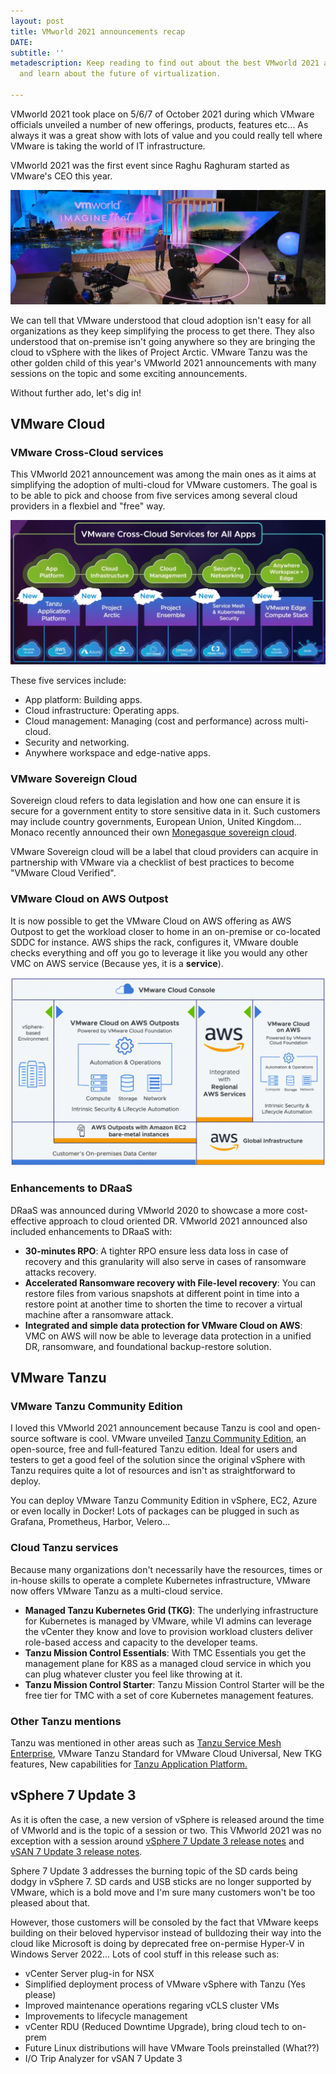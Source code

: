 ```yaml
---
layout: post
title: VMworld 2021 announcements recap
DATE: 
subtitle: ''
metadescription: Keep reading to find out about the best VMworld 2021 announcements
  and learn about the future of virtualization.

---
```

VMworld 2021 took place on 5/6/7 of October 2021 during which VMware officials unveiled a number of new offerings, products, features etc... As always it was a great show with lots of value and you could really tell where VMware is taking the world of IT infrastructure.

VMworld 2021 was the first event since Raghu Raghuram started as VMware's CEO this year. 

![VMworld 2021 was the first VMworld since Raghu Raghuram took office as VMware CEO](/img/vmworld2021-1.png "VMware’s CEO Raghu Raghuram speaking at VMworld 2021")

We can tell that VMware understood that cloud adoption isn't easy for all organizations as they keep simplifying the process to get there. They also understood that on-premise isn't going anywhere so they are bringing the cloud to vSphere with the likes of Project Arctic. VMware Tanzu was the other golden child of this year's VMworld 2021 announcements with many sessions on the topic and some exciting announcements.

Without further ado, let's dig in!

## VMware Cloud

### VMware Cross-Cloud services

This VMworld 2021 announcement was among the main ones as it aims at simplifying the adoption of multi-cloud for VMware customers. The goal is to be able to pick and choose from five services among several cloud providers in a flexbiel and "free" way.

![VMworld 2021 announcements included vmware cross-cloud services](/img/vmworld2021-2.png)

These five services include:

* App platform: Building apps.
* Cloud infrastructure: Operating apps.
* Cloud management: Managing (cost and performance) across multi-cloud.
* Security and networking.
* Anywhere workspace and edge-native apps.

### VMware Sovereign Cloud

Sovereign cloud refers to data legislation and how one can ensure it is secure for a government entity to store sensitive data in it. Such customers may include country governments, European Union, United Kingdom... Monaco recently announced their own [Monegasque sovereign cloud](https://extendedmonaco.com/en/project/monaco-cloud-the-monegasque-sovereign-cloud-set-for-launch-in-2021/).

VMware Sovereign cloud will be a label that cloud providers can acquire in partnership with VMware via a checklist of best practices to become "VMware Cloud Verified".

### VMware Cloud on AWS Outpost

It is now possible to get the VMware Cloud on AWS offering as AWS Outpost to get the workload closer to home in an on-premise or co-located SDDC for instance. AWS ships the rack, configures it, VMware double checks everything and off you go to leverage it like you would any other VMC on AWS service (Because yes, it is a **service**).

![](/img/vmworld2021-3.png)

### Enhancements to DRaaS

DRaaS was announced during VMworld 2020 to showcase a more cost-effective approach to cloud oriented DR. VMworld 2021 announced also included enhancements to DRaaS with:

* **30-minutes RPO**: A tighter RPO ensure less data loss in case of recovery and this granularity will also serve in cases of ransomware attacks recovery.
* **Accelerated Ransomware recovery with File-level recovery**: You can restore files from various snapshots at different point in time into a restore point at another time to shorten the time to recover a virtual machine after a ransomware attack.
* **Integrated and simple data protection for VMware Cloud on AWS**: VMC on AWS will now be able to leverage data protection in a unified DR, ransomware, and foundational backup-restore solution.

## VMware Tanzu

### VMware Tanzu Community Edition

I loved this VMworld 2021 announcement because Tanzu is cool and open-source software is cool. VMware unveiled [Tanzu Community Edition](https://tanzucommunityedition.io/), an open-source, free and full-featured Tanzu edition. Ideal for users and testers to get a good feel of the solution since the original vSphere with Tanzu requires quite a lot of resources and isn't as straightforward to deploy.

You can deploy VMware Tanzu Community Edition in vSphere, EC2, Azure or even locally in Docker! Lots of packages can be plugged in such as Grafana, Prometheus, Harbor, Velero...

### Cloud Tanzu services

Because many organizations don't necessarily have the resources, times or in-house skills to operate a complete Kubernetes infrastructure, VMware now offers VMware Tanzu as a multi-cloud service.

* **Managed Tanzu Kubernetes Grid (TKG)**: The underlying infrastructure for Kubernetes is managed by VMware, while VI admins can leverage the vCenter they know and love to provision workload clusters deliver role-based access and capacity to the developer teams.
* **Tanzu Mission Control Essentials**: With TMC Essentials you get the management plane for K8S as a managed cloud service in which you can plug whatever cluster you feel like throwing at it.
* **Tanzu Mission Control Starter**: Tanzu Mission Control Starter will be the free tier for TMC with a set of core Kubernetes management features.

### Other Tanzu mentions

Tanzu was mentioned in other areas such as [Tanzu Service Mesh Enterprise](https://tanzu.vmware.com/service-mesh), VMware Tanzu Standard for VMware Cloud Universal, New TKG features, New capabilities for [Tanzu Application Platform.]()

## vSphere 7 Update 3

As it is often the case, a new version of vSphere is released around the time of VMworld and is the topic of a session or two. This VMworld 2021 was no exception with a session around [vSphere 7 Update 3 release notes](https://docs.vmware.com/en/VMware-vSphere/7.0/rn/vsphere-esxi-703-release-notes.html) and [vSAN 7 Update 3 release notes](https://docs.vmware.com/en/VMware-vSphere/7.0/rn/vmware-vsan-703-release-notes.html). 

Sphere 7 Update 3 addresses the burning topic of the SD cards being dodgy in vSphere 7. SD cards and USB sticks are no longer supported by VMware, which is a bold move and I'm sure many customers won't be too pleased about that.

However, those customers will be consoled by the fact that VMware keeps building on their beloved hypervisor instead of bulldozing their way into the cloud like Microsoft is doing by deprecated free on-permise Hyper-V in Windows Server 2022... Lots of cool stuff in this release such as:

* vCenter Server plug-in for NSX
* Simplified deployment process of VMware vSphere with Tanzu (Yes please)
* Improved maintenance operations regaring vCLS cluster VMs
* Improvements to lifecycle management
* vCenter RDU (Reduced Downtime Upgrade), bring cloud tech to on-prem
* Future Linux distributions will have VMware Tools preinstalled (What??)
* I/O Trip Analyzer for vSAN 7 Update 3